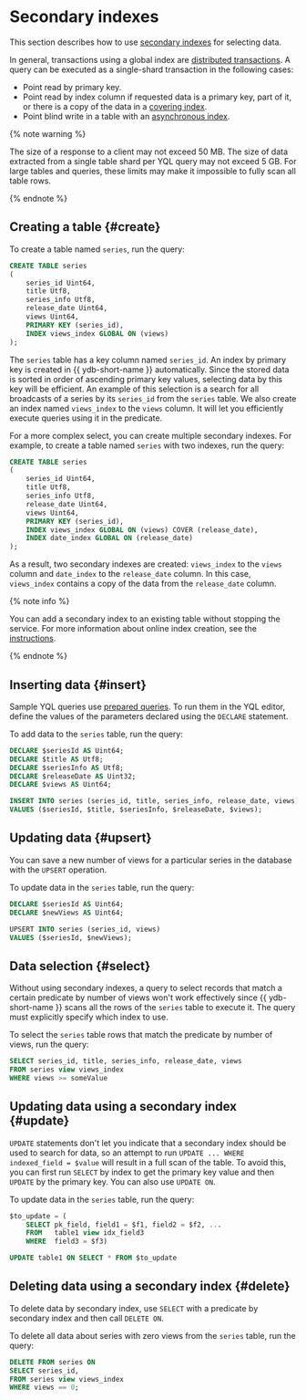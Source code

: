 # Secondary indexes

This section describes how to use [secondary indexes](../../concepts/secondary_indexes.md) for selecting data.

In general, transactions using a global index are [distributed transactions](../../concepts/transactions.md#distributed-tx). A query can be executed as a single-shard transaction in the following cases:

* Point read by primary key.
* Point read by index column if requested data is a primary key, part of it, or there is a copy of the data in a [covering index](../../concepts/secondary_indexes.md#covering).
* Point blind write in a table with an [asynchronous index](../../concepts/secondary_indexes.md#async).

{% note warning %}

The size of a response to a client may not exceed 50 MB. The size of data extracted from a single table shard per YQL query may not exceed 5 GB. For large tables and queries, these limits may make it impossible to fully scan all table rows.

{% endnote %}

## Creating a table {#create}

To create a table named `series`, run the query:

```sql
CREATE TABLE series
(
    series_id Uint64,
    title Utf8,
    series_info Utf8,
    release_date Uint64,
    views Uint64,
    PRIMARY KEY (series_id),
    INDEX views_index GLOBAL ON (views)
);
```

The `series` table has a key column named `series_id`. An index by primary key is created in {{ ydb-short-name }} automatically. Since the stored data is sorted in order of ascending primary key values, selecting data by this key will be efficient. An example of this selection is a search for all broadcasts of a series by its `series_id` from the `series` table. We also create an index named `views_index` to the `views` column. It will let you efficiently execute queries using it in the predicate.

For a more complex select, you can create multiple secondary indexes. For example, to create a table named `series` with two indexes, run the query:

```sql
CREATE TABLE series
(
    series_id Uint64,
    title Utf8,
    series_info Utf8,
    release_date Uint64,
    views Uint64,
    PRIMARY KEY (series_id),
    INDEX views_index GLOBAL ON (views) COVER (release_date),
    INDEX date_index GLOBAL ON (release_date)
);
```

As a result, two secondary indexes are created: `views_index` to the `views` column and `date_index` to the `release_date` column. In this case, `views_index` contains a copy of the data from the `release_date` column.

{% note info %}

You can add a secondary index to an existing table without stopping the service. For more information about online index creation, see the [instructions](../../concepts/secondary_indexes.md#index-add).

{% endnote %}

## Inserting data {#insert}

Sample YQL queries use [prepared queries](https://en.wikipedia.org/wiki/Prepared_statement). To run them in the YQL editor, define the values of the parameters declared using the `DECLARE` statement.

To add data to the `series` table, run the query:

```sql
DECLARE $seriesId AS Uint64;
DECLARE $title AS Utf8;
DECLARE $seriesInfo AS Utf8;
DECLARE $releaseDate AS Uint32;
DECLARE $views AS Uint64;

INSERT INTO series (series_id, title, series_info, release_date, views)
VALUES ($seriesId, $title, $seriesInfo, $releaseDate, $views);
```

## Updating data {#upsert}

You can save a new number of views for a particular series in the database with the `UPSERT` operation.

To update data in the `series` table, run the query:

```sql
DECLARE $seriesId AS Uint64;
DECLARE $newViews AS Uint64;

UPSERT INTO series (series_id, views)
VALUES ($seriesId, $newViews);
```

## Data selection {#select}

Without using secondary indexes, a query to select records that match a certain predicate by number of views won't work effectively since {{ ydb-short-name }} scans all the rows of the `series` table to execute it. The query must explicitly specify which index to use.

To select the `series` table rows that match the predicate by number of views, run the query:

```sql
SELECT series_id, title, series_info, release_date, views
FROM series view views_index
WHERE views >= someValue
```

## Updating data using a secondary index {#update}

`UPDATE` statements don't let you indicate that a secondary index should be used to search for data, so an attempt to run `UPDATE ... WHERE indexed_field = $value` will result in a full scan of the table. To avoid this, you can first run `SELECT` by index to get the primary key value and then `UPDATE` by the primary key. You can also use `UPDATE ON`.

To update data in the `series` table, run the query:

```sql
$to_update = (
    SELECT pk_field, field1 = $f1, field2 = $f2, ...
    FROM   table1 view idx_field3
    WHERE  field3 = $f3)

UPDATE table1 ON SELECT * FROM $to_update
```

## Deleting data using a secondary index {#delete}

To delete data by secondary index, use `SELECT` with a predicate by secondary index and then call `DELETE ON`.

To delete all data about series with zero views from the `series` table, run the query:

```sql
DELETE FROM series ON
SELECT series_id, 
FROM series view views_index
WHERE views == 0;
```


